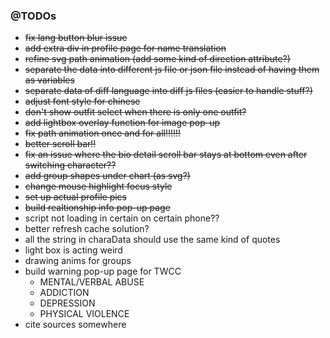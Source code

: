 
### @TODOs
- ~~fix lang button blur issue~~
- ~~add extra div in profile page for name translation~~
- ~~refine svg path animation (add some kind of direction attribute?)~~
- ~~separate the data into different js file or json file instead of having them as variables~~
- ~~separate data of diff language into diff js files (easier to handle stuff?)~~
- ~~adjust font style for chinese~~
- ~~don't show outfit select when there is only one outfit?~~
- ~~add lightbox overlay function for image pop-up~~
- ~~fix path animation once and for all!!!!!!~~
- ~~better scroll bar!!~~
- ~~fix an issue where the bio detail scroll bar stays at bottom even after switching character??~~
- ~~add group shapes under chart (as svg?)~~
- ~~change mouse highlight focus style~~
- ~~set up actual profile pics~~
- ~~build realtionship info pop-up page~~
- script not loading in certain on certain phone??
- better refresh cache solution?
- all the string in charaData should use the same kind of quotes
- light box is acting weird
- drawing anims for groups
- build warning pop-up page for TWCC
  - MENTAL/VERBAL ABUSE
  - ADDICTION
  - DEPRESSION
  - PHYSICAL VIOLENCE
- cite sources somewhere
